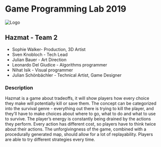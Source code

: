 # Game Programming Lab 2019


![Logo](Assignments/Final%20Presentation/voting-logo.png)


## Hazmat - Team 2
* Sophie Walker- Production, 3D Artist
* Sven Knobloch - Tech Lead
* Julian Bauer - Art Direction
* Leonardo Del Giudice - Algorithms programmer
* Nihat Isik - Visual programmer
* Julian Schönbächler - Technical Artist, Game Designer

### Description
Hazmat is a game about tradeoffs, it will show players how every choice they
make will potentially kill or save them. The concept can be categorized into
the survival genre - everything out there is trying to kill the player, and
they’ll have to make choices about where to go, what to do and what to use 
to survive. The player’s energy is constantly being drained by the actions 
they perform. Every action has different cost, so players have to think twice 
about their actions. The unforgivingness of the game, combined with a 
procedurally generated map, should allow for a lot of replayability. 
Players are able to try different strategies every time.

